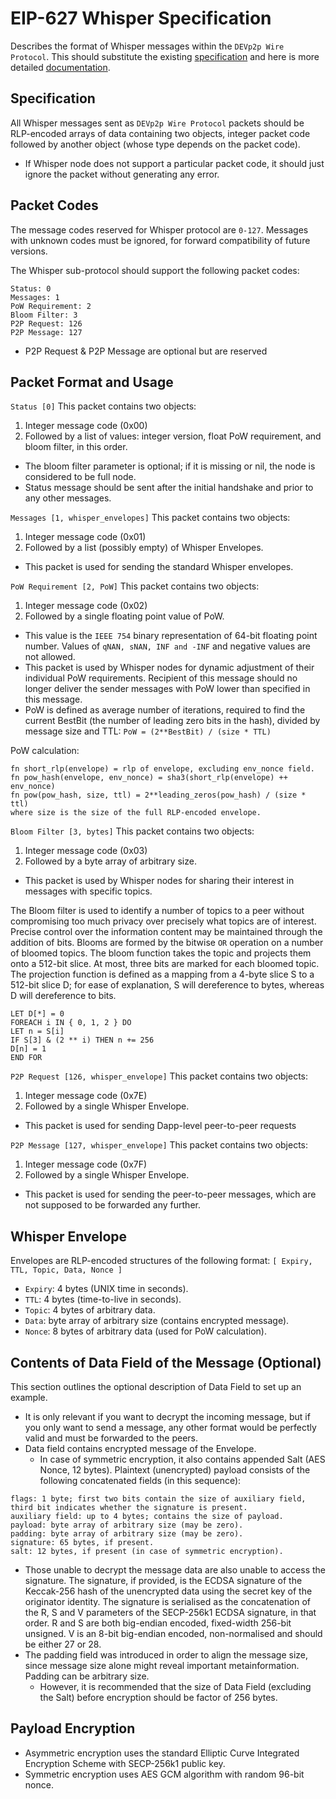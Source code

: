 # EIP-627 Whisper Specification
Describes the format of Whisper messages within the `DEVp2p Wire Protocol`. This should substitute the existing [specification](https://github.com/ethereum/wiki/wiki/Whisper-Wire-Protocol) and here is more detailed [documentation](https://github.com/ethereum/go-ethereum/wiki/Whisper).

## Specification
All Whisper messages sent as `DEVp2p Wire Protocol` packets should be RLP-encoded arrays of data containing two objects, integer packet code followed by another object (whose type depends on the packet code).
* If Whisper node does not support a particular packet code, it should just ignore the packet without generating any error.

## Packet Codes
The message codes reserved for Whisper protocol are `0-127`. Messages with unknown codes must be ignored, for forward compatibility of future versions.

The Whisper sub-protocol should support the following packet codes:
```
Status: 0
Messages: 1
PoW Requirement: 2
Bloom Filter: 3
P2P Request: 126
P2P Message: 127
```
* P2P Request & P2P Message are optional but are reserved

## Packet Format and Usage
`Status [0]`
This packet contains two objects: 
1. Integer message code (0x00) 
2. Followed by a list of values: integer version, float PoW requirement, and bloom filter, in this order. 

* The bloom filter parameter is optional; if it is missing or nil, the node is considered to be full node.
* Status message should be sent after the initial handshake and prior to any other messages.

`Messages [1, whisper_envelopes]`
This packet contains two objects: 
1. Integer message code (0x01) 
2. Followed by a list (possibly empty) of Whisper Envelopes.

* This packet is used for sending the standard Whisper envelopes.

`PoW Requirement [2, PoW]`
This packet contains two objects:
1. Integer message code (0x02) 
2. Followed by a single floating point value of PoW. 

* This value is the `IEEE 754` binary representation of 64-bit floating point number. Values of `qNAN, sNAN, INF and -INF` and negative values  are not allowed.
* This packet is used by Whisper nodes for dynamic adjustment of their individual PoW requirements. Recipient of this message should no longer deliver the sender messages with PoW lower than specified in this message.
* PoW is defined as average number of iterations, required to find the current BestBit (the number of leading zero bits in the hash), divided by message size and TTL:
`PoW = (2**BestBit) / (size * TTL)`

PoW calculation:
```
fn short_rlp(envelope) = rlp of envelope, excluding env_nonce field.
fn pow_hash(envelope, env_nonce) = sha3(short_rlp(envelope) ++ env_nonce)
fn pow(pow_hash, size, ttl) = 2**leading_zeros(pow_hash) / (size * ttl)
where size is the size of the full RLP-encoded envelope.
```

`Bloom Filter [3, bytes]`
This packet contains two objects: 
1. Integer message code (0x03) 
2. Followed by a byte array of arbitrary size.
* This packet is used by Whisper nodes for sharing their interest in messages with specific topics.

The Bloom filter is used to identify a number of topics to a peer without compromising too much privacy over precisely what topics are of interest. Precise control over the information content may be maintained through the addition of bits. Blooms are formed by the bitwise `OR` operation on a number of bloomed topics. The bloom function takes the topic and projects them onto a 512-bit slice. At most, three bits are marked for each bloomed topic. The projection function is defined as a mapping from a 4-byte slice S to a 512-bit slice D; for ease of explanation, S will dereference to bytes, whereas D will dereference to bits.
```
LET D[*] = 0
FOREACH i IN { 0, 1, 2 } DO
LET n = S[i]
IF S[3] & (2 ** i) THEN n += 256
D[n] = 1
END FOR
```

`P2P Request [126, whisper_envelope]`
This packet contains two objects: 
1. Integer message code (0x7E) 
2. Followed by a single Whisper Envelope.

* This packet is used for sending Dapp-level peer-to-peer requests

`P2P Message [127, whisper_envelope]`
This packet contains two objects: 
1. Integer message code (0x7F) 
2. Followed by a single Whisper Envelope.

* This packet is used for sending the peer-to-peer messages, which are not supposed to be forwarded any further. 

## Whisper Envelope
Envelopes are RLP-encoded structures of the following format:
`[ Expiry, TTL, Topic, Data, Nonce ]`

* `Expiry`: 4 bytes (UNIX time in seconds).
* `TTL`: 4 bytes (time-to-live in seconds).
* `Topic`: 4 bytes of arbitrary data.
* `Data`: byte array of arbitrary size (contains encrypted message).
* `Nonce`: 8 bytes of arbitrary data (used for PoW calculation).

## Contents of Data Field of the Message (Optional)
This section outlines the optional description of Data Field to set up an example. 
* It is only relevant if you want to decrypt the incoming message, but if you only want to send a message, any other format would be perfectly valid and must be forwarded to the peers.
* Data field contains encrypted message of the Envelope. 
	* In case of symmetric encryption, it also contains appended Salt (AES Nonce, 12 bytes). Plaintext (unencrypted) payload consists of the following concatenated fields (in this sequence):
```
flags: 1 byte; first two bits contain the size of auxiliary field, third bit indicates whether the signature is present.
auxiliary field: up to 4 bytes; contains the size of payload.
payload: byte array of arbitrary size (may be zero).
padding: byte array of arbitrary size (may be zero).
signature: 65 bytes, if present.
salt: 12 bytes, if present (in case of symmetric encryption).
```
* Those unable to decrypt the message data are also unable to access the signature. The signature, if provided, is the ECDSA signature of the Keccak-256 hash of the unencrypted data using the secret key of the originator identity. The signature is serialised as the concatenation of the R, S and V parameters of the SECP-256k1 ECDSA signature, in that order. R and S are both big-endian encoded, fixed-width 256-bit unsigned. V is an 8-bit big-endian encoded, non-normalised and should be either 27 or 28.
* The padding field was introduced in order to align the message size, since message size alone might reveal important metainformation. Padding can be arbitrary size. 
	* However, it is recommended that the size of Data Field (excluding the Salt) before encryption should be factor of 256 bytes.

## Payload Encryption
* Asymmetric encryption uses the standard Elliptic Curve Integrated Encryption Scheme with SECP-256k1 public key.
* Symmetric encryption uses AES GCM algorithm with random 96-bit nonce.